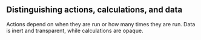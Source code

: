 ## Distinguishing actions, calculations, and data
Actions depend on when they are run or how many times they are run.
Data is inert and transparent, while calculations are opaque.


